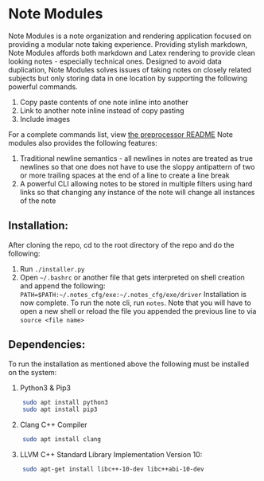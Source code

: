 # Note Modules

Note Modules is a note organization and rendering application focused on providing a modular note taking experience. Providing stylish markdown, Note Modules affords both markdown and Latex rendering to provide clean looking notes - especially technical ones.
Designed to avoid data duplication, Note Modules solves issues of taking notes on closely related subjects but only storing data in one location by supporting the following powerful commands.
1. Copy paste contents of one note inline into another
2. Link to another note inline instead of copy pasting
3. Include images

For a complete commands list, view [the preprocessor README](preprocessor/README.md)
Note modules also provides the following features:
1. Traditional newline semantics - all newlines in notes are treated as true newlines so that one does not have to use the sloppy antipattern of two or more trailing spaces at the end of a line to create a line break
2. A powerful CLI allowing notes to be stored in multiple filters using hard links so that changing any instance of the note will change all instances of the note


## Installation:
After cloning the repo, cd to the root directory of the repo and do the following:
1. Run `./installer.py`
2. Open `~/.bashrc` or another file that gets interpreted on shell creation and append the following:
`PATH=$PATH:~/.notes_cfg/exe:~/.notes_cfg/exe/driver`
Installation is now complete. To run the note cli, run `notes`. Note that you will have to open a new shell or reload the file you appended the previous line to via `source <file name>`


## Dependencies:
To run the installation as mentioned above the following must be installed on the system:
1. Python3 & Pip3
```bash
	sudo apt install python3
	sudo apt install pip3
```
2. Clang C++ Compiler
```bash
	sudo apt install clang
```
3. LLVM C++ Standard Library Implementation Version 10:
```bash
	sudo apt-get install libc++-10-dev libc++abi-10-dev
```
